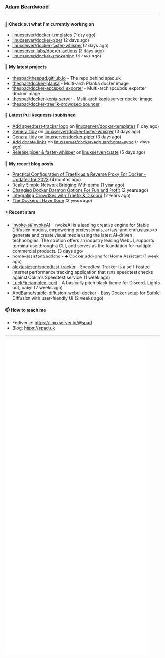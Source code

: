 ### Adam Beardwood
---
#### 👷 Check out what I'm currently working on

- [linuxserver/docker-templates](https://github.com/linuxserver/docker-templates) (1 day ago)
- [linuxserver/docker-piper](https://github.com/linuxserver/docker-piper) (2 days ago)
- [linuxserver/docker-faster-whisper](https://github.com/linuxserver/docker-faster-whisper) (2 days ago)
- [linuxserver-labs/docker-actions](https://github.com/linuxserver-labs/docker-actions) (3 days ago)
- [linuxserver/docker-smokeping](https://github.com/linuxserver/docker-smokeping) (4 days ago)

#### 🌱 My latest projects

- [thespad/thespad.github.io](https://github.com/thespad/thespad.github.io) - The repo behind spad.uk
- [thespad/docker-planka](https://github.com/thespad/docker-planka) - Multi-arch Planka docker image
- [thespad/docker-apcupsd_exporter](https://github.com/thespad/docker-apcupsd_exporter) - Multi-arch apcupds_exporter docker image
- [thespad/docker-kopia-server](https://github.com/thespad/docker-kopia-server) - Multi-arch kopia server docker image 
- [thespad/docker-traefik-crowdsec-bouncer](https://github.com/thespad/docker-traefik-crowdsec-bouncer)

#### 🔨 Latest Pull Requests I published

- [Add speedtest-tracker logo](https://github.com/linuxserver/docker-templates/pull/301) on [linuxserver/docker-templates](https://github.com/linuxserver/docker-templates) (1 day ago)
- [General tidy](https://github.com/linuxserver/docker-faster-whisper/pull/3) on [linuxserver/docker-faster-whisper](https://github.com/linuxserver/docker-faster-whisper) (3 days ago)
- [General tidy](https://github.com/linuxserver/docker-piper/pull/2) on [linuxserver/docker-piper](https://github.com/linuxserver/docker-piper) (3 days ago)
- [Add donate links](https://github.com/linuxserver/docker-adguardhome-sync/pull/11) on [linuxserver/docker-adguardhome-sync](https://github.com/linuxserver/docker-adguardhome-sync) (4 days ago)
- [Release piper &amp; faster-whisper](https://github.com/linuxserver/cstate/pull/196) on [linuxserver/cstate](https://github.com/linuxserver/cstate) (5 days ago)

#### 📜 My recent blog posts

- [Practical Configuration of Traefik as a Reverse Proxy For Docker - Updated for 2023](https://www.spad.uk/posts/practical-configuration-of-traefik-as-a-reverse-proxy-for-docker-updated-for-2023/) (4 months ago)
- [Really Simple Network Bridging With qemu](https://www.spad.uk/posts/really-simple-network-bridging-with-qemu/) (1 year ago)
- [Changing Docker Daemon Options For Fun and Profit](https://www.spad.uk/posts/changing-docker-daemon-options-for-fun-and-profit/) (2 years ago)
- [Integrating CrowdSec with Traefik &amp; Discord](https://www.spad.uk/posts/integrating-crowdsec-with-traefik-discord/) (2 years ago)
- [The Dockers I Have Done](https://www.spad.uk/posts/the-dockers-i-have-done/) (2 years ago)

#### ⭐ Recent stars

- [invoke-ai/InvokeAI](https://github.com/invoke-ai/InvokeAI) - InvokeAI is a leading creative engine for Stable Diffusion models, empowering professionals, artists, and enthusiasts to generate and create visual media using the latest AI-driven technologies. The solution offers an industry leading WebUI, supports terminal use through a CLI, and serves as the foundation for multiple commercial products. (3 days ago)
- [home-assistant/addons](https://github.com/home-assistant/addons) - :heavy_plus_sign: Docker add-ons for Home Assistant (1 week ago)
- [alexjustesen/speedtest-tracker](https://github.com/alexjustesen/speedtest-tracker) - Speedtest Tracker is a self-hosted internet performance tracking application that runs speedtest checks against Ookla&#39;s Speedtest service. (1 week ago)
- [LuckFire/amoled-cord](https://github.com/LuckFire/amoled-cord) - A basically pitch black theme for Discord. Lights out, baby! (2 weeks ago)
- [AbdBarho/stable-diffusion-webui-docker](https://github.com/AbdBarho/stable-diffusion-webui-docker) - Easy Docker setup for Stable Diffusion with user-friendly UI (2 weeks ago)

#### 📫 How to reach me
- Fediverse: https://linuxserver.io/@spad
- Blog: https://spad.uk
---
<img src="https://raw.githubusercontent.com/thespad/thespad/main/github-metrics.svg">
